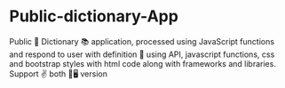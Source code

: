 # Public-dictionary-App
Public 📢 Dictionary 📚 application, processed using JavaScript functions and respond to user with definition 📖 using API, javascript functions, css and bootstrap styles with html code along with frameworks and libraries. Support ✌️ both 📲🖥️ version 
